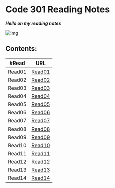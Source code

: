 # Code 301 Reading Notes 

***Hello on my reading notes***

![img](https://cdn1.iconfinder.com/data/icons/popicon-education/256/10-512.png)

## **Contents:**

| #Read     | URL |
| ----------- | ----------- |
| Read01    | [Read01](https://heba1998.github.io/Reading-Note-/code301/Read01)     |
|Read02   |       [Read02](https://heba1998.github.io/Reading-Note-/code301/Read02) |
|Read03   |       [Read03](https://heba1998.github.io/Reading-Note-/code301/Read03) |
|Read04   |       [Read04](https://heba1998.github.io/Reading-Note-/code301/Read04) |
|Read05   |       [Read05]() |
|Read06   |       [Read06]() |
|Read07   |       [Read07]() |
|Read08   |       [Read08]() |
|Read09   |       [Read09]() |
|Read10   |       [Read10]() |
|Read11   |       [Read11]() |
|Read12   |       [Read12]() |
|Read13   |       [Read13]() |
|Read14  |       [Read14]()|



